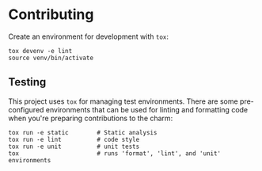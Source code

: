 # Contributing

Create an environment for development with `tox`:

```shell
tox devenv -e lint
source venv/bin/activate
```

## Testing

This project uses `tox` for managing test environments. There are some pre-configured environments
that can be used for linting and formatting code when you're preparing contributions to the charm:

```shell
tox run -e static        # Static analysis
tox run -e lint          # code style
tox run -e unit          # unit tests
tox                      # runs 'format', 'lint', and 'unit' environments
```
